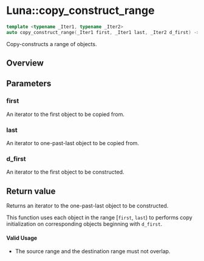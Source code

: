 # Luna::copy_construct_range

```c++
template <typename _Iter1, typename _Iter2>
auto copy_construct_range(_Iter1 first, _Iter1 last, _Iter2 d_first) -> enable_if_t<!Impl::copy_construct_range_is_value_type_trivial< _Iter1, _Iter2 >::value, _Iter2 >
```

Copy-constructs a range of objects. 

## Overview


## Parameters
### first
An iterator to the first object to be copied from. 

### last
An iterator to one-past-last object to be copied from. 

### d_first
An iterator to the first object to be constructed. 

## Return value
Returns an iterator to the one-past-last object to be constructed.


This function uses each object in the range [`first`, `last`) to performs copy initialization on corresponding objects beginning with `d_first`. 

#### Valid Usage
* The source range and the destination range must not overlap. 

